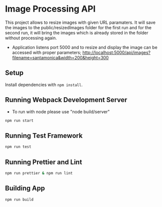 # Image Processing API
This project allows to resize images with given URL paramaters. It will save the images to the public/resizedImages folder for the first run and for the second run, it will bring the images which is already stored in the folder without processing again. 
* Application listens port 5000 and to resize and display the image can be accessed with proper parameters;
[http://localhost:5000/api/images?filename=santamonica&width=200&height=300](http://localhost:5000/api/images?filename=santamonica&width=200&height=300)

## Setup

Install dependencies with `npm install`.

## Running Webpack Development Server
* To run with node please use "node build/server" 
```sh
npm run start
```

## Running Test Framework

```sh
npm run test
```
## Running Prettier and Lint

```sh
npm run prettier & npm run lint
```
## Building App

```sh
npm run build
```